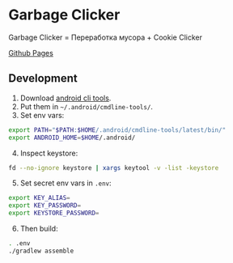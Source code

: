 # Garbage Clicker

Garbage Clicker = Переработка мусора + Cookie Clicker

[Github Pages](https://grihabor.github.io/garbage-clicker)

## Development

1. Download [android cli tools](https://developer.android.com/tools/sdkmanager).
2. Put them in `~/.android/cmdline-tools/`.
3. Set env vars:

```bash
export PATH="$PATH:$HOME/.android/cmdline-tools/latest/bin/"
export ANDROID_HOME=$HOME/.android/
```

4. Inspect keystore:

```bash
fd --no-ignore keystore | xargs keytool -v -list -keystore
```

5. Set secret env vars in `.env`:

```bash
export KEY_ALIAS=
export KEY_PASSWORD=
export KEYSTORE_PASSWORD=
```

6. Then build:

```bash
. .env
./gradlew assemble
```

